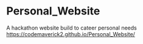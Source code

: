 # Personal_Website
A hackathon website build to cateer personal needs
https://codemaverick2.github.io/Personal_Website/
